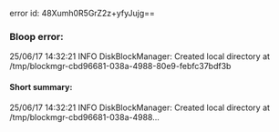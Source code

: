 error id: 48Xumh0R5GrZ2z+yfyJujg==
### Bloop error:

25/06/17 14:32:21 INFO DiskBlockManager: Created local directory at /tmp/blockmgr-cbd96681-038a-4988-80e9-febfc37bdf3b
#### Short summary: 

25/06/17 14:32:21 INFO DiskBlockManager: Created local directory at /tmp/blockmgr-cbd96681-038a-4988...